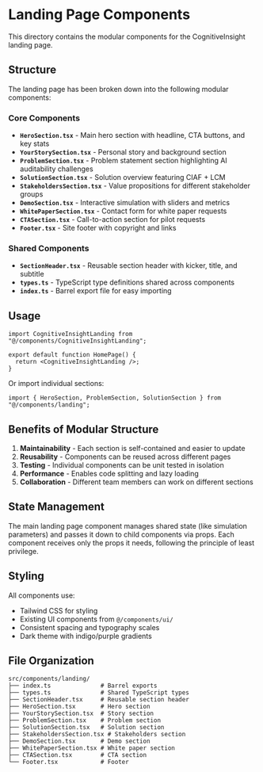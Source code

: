 # Landing Page Components

This directory contains the modular components for the CognitiveInsight landing page.

## Structure

The landing page has been broken down into the following modular components:

### Core Components

- **`HeroSection.tsx`** - Main hero section with headline, CTA buttons, and key stats
- **`YourStorySection.tsx`** - Personal story and background section  
- **`ProblemSection.tsx`** - Problem statement section highlighting AI auditability challenges
- **`SolutionSection.tsx`** - Solution overview featuring CIAF + LCM
- **`StakeholdersSection.tsx`** - Value propositions for different stakeholder groups
- **`DemoSection.tsx`** - Interactive simulation with sliders and metrics
- **`WhitePaperSection.tsx`** - Contact form for white paper requests
- **`CTASection.tsx`** - Call-to-action section for pilot requests
- **`Footer.tsx`** - Site footer with copyright and links

### Shared Components

- **`SectionHeader.tsx`** - Reusable section header with kicker, title, and subtitle
- **`types.ts`** - TypeScript type definitions shared across components
- **`index.ts`** - Barrel export file for easy importing

## Usage

```tsx
import CognitiveInsightLanding from "@/components/CognitiveInsightLanding";

export default function HomePage() {
  return <CognitiveInsightLanding />;
}
```

Or import individual sections:

```tsx
import { HeroSection, ProblemSection, SolutionSection } from "@/components/landing";
```

## Benefits of Modular Structure

1. **Maintainability** - Each section is self-contained and easier to update
2. **Reusability** - Components can be reused across different pages
3. **Testing** - Individual components can be unit tested in isolation
4. **Performance** - Enables code splitting and lazy loading
5. **Collaboration** - Different team members can work on different sections

## State Management

The main landing page component manages shared state (like simulation parameters) and passes it down to child components via props. Each component receives only the props it needs, following the principle of least privilege.

## Styling

All components use:
- Tailwind CSS for styling
- Existing UI components from `@/components/ui/`
- Consistent spacing and typography scales
- Dark theme with indigo/purple gradients

## File Organization

```
src/components/landing/
├── index.ts              # Barrel exports
├── types.ts              # Shared TypeScript types
├── SectionHeader.tsx     # Reusable section header
├── HeroSection.tsx       # Hero section
├── YourStorySection.tsx  # Story section
├── ProblemSection.tsx    # Problem section
├── SolutionSection.tsx   # Solution section
├── StakeholdersSection.tsx # Stakeholders section
├── DemoSection.tsx       # Demo section
├── WhitePaperSection.tsx # White paper section
├── CTASection.tsx        # CTA section
└── Footer.tsx            # Footer
```
